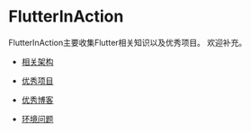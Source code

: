 # FlutterInAction
FlutterInAction主要收集Flutter相关知识以及优秀项目。
欢迎补充。

* [相关架构](./architecture.md)

* [优秀项目](./projects.md)

* [优秀博客](./blogs.md)

* [环境问题](./environment_issues.md)

